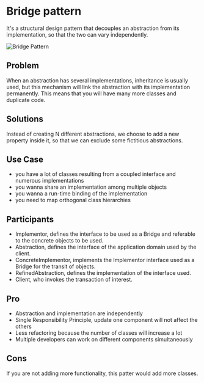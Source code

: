 # Bridge pattern

It's a structural design pattern that decouples an abstraction from its implementation, so that the two can vary independently.

![Bridge Pattern](https://pbs.twimg.com/media/FR7IwE6WYAEPQxv?format=jpg&name=large)

## Problem

When an abstraction has several implementations, inheritance is usually used, but this mechanism will link the abstraction with its implementation permanently.
This means that you will have many more classes and duplicate code.

## Solutions

Instead of creating N different abstractions, we choose to add a new property inside it, so that we can exclude some fictitious abstractions.

## Use Case

- you have a lot of classes resulting from a coupled interface and numerous implementations
- you wanna share an implementation among multiple objects
- you wanna a run-time binding of the implementation
- you need to map orthogonal class hierarchies

## Participants

- Implementor, defines the interface to be used as a Bridge and referable to the concrete objects to be used.
- Abstraction, defines the interface of the application domain used by the client.
- ConcreteImplementor, implements the Implementor interface used as a Bridge for the transit of objects.
- RefinedAbstraction, defines the implementation of the interface used.
- Client, who invokes the transaction of interest.

## Pro

- Abstraction and implementation are independently
- Single Responsibility Principle, update one component will not affect the others
- Less refactoring because the number of classes will increase a lot
- Multiple developers can work on different components simultaneously

## Cons

If you are not adding more functionality, this patter would add more classes.

